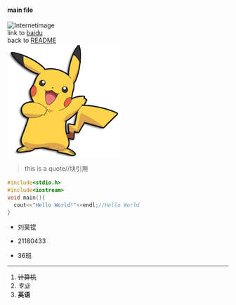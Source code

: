 #### main file  
![Internetimage](https://bkimg.cdn.bcebos.com/pic/6a600c338744ebf8226d5703d4f9d72a6059a7e9?x-bce-process=image/watermark,image_d2F0ZXIvYmFpa2U5Mg==,g_7,xp_5,yp_5/format,f_auto)  
link to [baidu](http://www.baidu.com)  
back to [README](./README.md)  
![fileimage](./pika.png)  
>this is a quote//块引用  

```cpp
#include<stdio.h>
#include<iostream>
void main(){
  cout<<"Hello World!"<<endl;//Hello World
}
```
* 刘昊锟  
- 21180433  
* 36班   
***
1. ~~计算机~~
2. *专业*
3. **英语**



